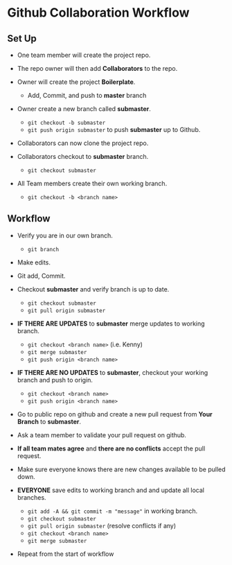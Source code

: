 # Github Collaboration Workflow

## Set Up
- One team member will create the project repo.
- The repo owner will then add **Collaborators** to the repo.
- Owner will create the project **Boilerplate**.
    - Add, Commit, and push to **master** branch

- Owner create a new branch called **submaster**.
    - `git checkout -b submaster`
    - `git push origin submaster` to push **submaster** up to Github.

- Collaborators can now clone the project repo.
- Collaborators checkout to **submaster** branch.
    - `git checkout submaster`

- All Team members create their own working branch.
    - `git checkout -b <branch name>`

## Workflow
- Verify you are in our own branch.
    - `git branch`

- Make edits.
- Git add, Commit.
- Checkout **submaster** and verify branch is up to date.
    - `git checkout submaster`
    - `git pull origin submaster`
- **IF THERE ARE UPDATES** to **submaster** merge updates to working branch.
    - `git checkout <branch name>` (i.e. Kenny)
    - `git merge submaster`
    - `git push origin <branch name>`

- **IF THERE ARE NO UPDATES** to **submaster**, checkout your working branch and push to origin.
    - `git checkout <branch name>`
    - `git push origin <branch name>`

- Go to public repo on github and create a new pull request from **Your Branch** to **submaster**.
- Ask a team member to validate your pull request on github.
- **If all team mates agree** and **there are no conflicts** accept the pull request.
- Make sure everyone knows there are new changes available to be pulled down.
- **EVERYONE** save edits to working branch and and update all local branches.
    - `git add -A && git commit -m "message"` in working branch.
    - `git checkout submaster`
    - `git pull origin submaster` (resolve conflicts if any)
    - `git checkout <branch name>`
    - `git merge submaster`
- Repeat from the start of workflow
